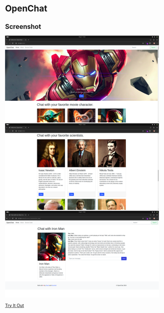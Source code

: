# OpenChat

## Screenshot
![Image](/src/images/0.png)
![Image](/src/images/1.png)
![Image](/src/images/2.png)

[Try It Out](https://openchat-xpus.onrender.com/)
